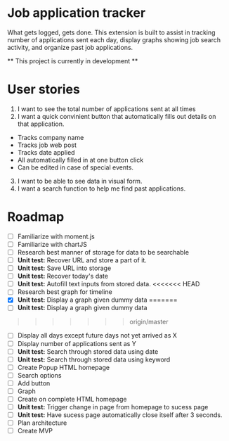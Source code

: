 # Job application tracker

What gets logged, gets done. 
This extension is built to assist in tracking number of applications sent each day, display graphs showing job search activity, and organize past job applications. 

** This project is currently in development **

# User stories

1) I want to see the total number of applications sent at all times
2) I want a quick convinient button that automatically fills out details on that application. 
 - Tracks company name
 - Tracks job web post
 - Tracks date applied
 - All automatically filled in at one button click
 - Can be edited in case of special events.
3) I want to be able to see data in visual form. 
4) I want a search function to help me find past applications. 


# Roadmap

- [ ] Familiarize with moment.js
- [ ] Familiarize with chartJS
- [ ] Research best manner of storage for data to be searchable
- [ ] **Unit test:** Recover URL and store a part of it.
- [ ] **Unit test:** Save URL into storage
- [ ] **Unit test:** Recover today's date
- [ ] **Unit test:** Autofill text inputs from stored data.
<<<<<<< HEAD
- [ ] Research best graph for timeline
- [X] **Unit test:** Display a graph given dummy data
=======
- [ ] **Unit test:** Display a graph given dummy data
>>>>>>> origin/master
 - [ ] Display all days except future days not yet arrived as X
 - [ ] Display number of applications sent as Y 
- [ ] **Unit test:** Search through stored data using date
- [ ] **Unit test:** Search through stored data using keyword
- [ ] Create Popup HTML homepage
 - [ ] Search options
 - [ ] Add button
 - [ ] Graph
- [ ] Create on complete HTML homepage
- [ ] **Unit test:** Trigger change in page from homepage to sucess page
- [ ] **Unit test:** Have sucess page automatically close itself after 3 seconds.  
- [ ] Plan architecture
- [ ] Create MVP  
